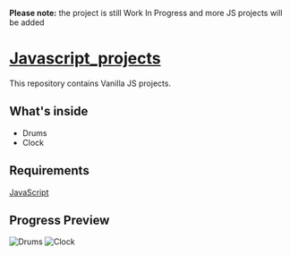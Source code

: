 **Please note:** the project is still Work In Progress and more JS projects will be added

# [Javascript_projects](https://github.com/bhaveshkalra/Javascript_projects)

This repository contains Vanilla JS projects.

## What's inside
- Drums
- Clock

## Requirements

[JavaScript](http://vanilla-js.com)

## Progress Preview
![Drums](https://user-images.githubusercontent.com/22683645/31928843-9f9a3560-b8d4-11e7-98c1-6ccd353721ce.png)
![Clock](https://user-images.githubusercontent.com/22683645/31928818-81976e48-b8d4-11e7-9b4c-4628a898731b.png)

